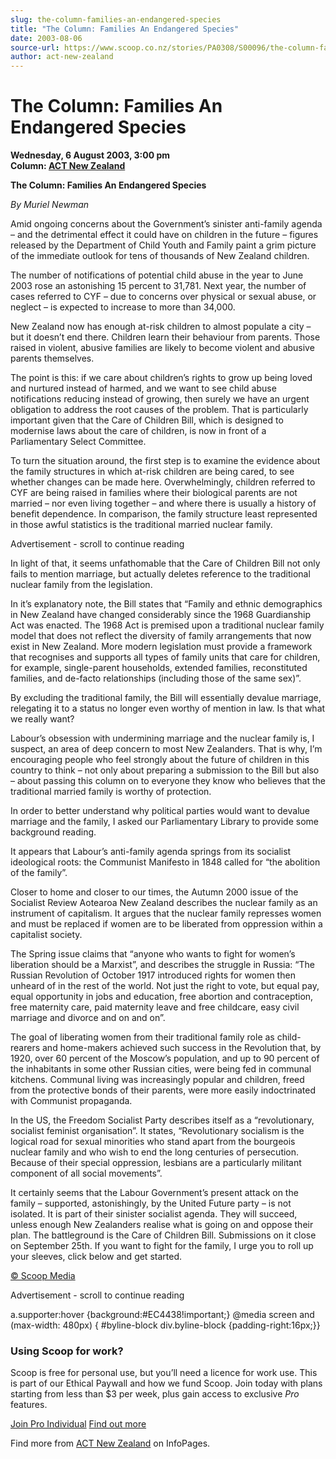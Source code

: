 ```yaml
---
slug: the-column-families-an-endangered-species
title: "The Column: Families An Endangered Species"
date: 2003-08-06
source-url: https://www.scoop.co.nz/stories/PA0308/S00096/the-column-families-an-endangered-species.htm
author: act-new-zealand
---
```

The Column: Families An Endangered Species
==========================================

**Wednesday, 6 August 2003, 3:00 pm**  
**Column: [ACT New Zealand](https://info.scoop.co.nz/ACT_New_Zealand)**

  
**The Column: Families An Endangered Species**

_By Muriel Newman_

Amid ongoing concerns about the Government’s sinister anti-family agenda – and the detrimental effect it could have on children in the future – figures released by the Department of Child Youth and Family paint a grim picture of the immediate outlook for tens of thousands of New Zealand children.

The number of notifications of potential child abuse in the year to June 2003 rose an astonishing 15 percent to 31,781. Next year, the number of cases referred to CYF – due to concerns over physical or sexual abuse, or neglect – is expected to increase to more than 34,000.

New Zealand now has enough at-risk children to almost populate a city – but it doesn’t end there. Children learn their behaviour from parents. Those raised in violent, abusive families are likely to become violent and abusive parents themselves.

The point is this: if we care about children’s rights to grow up being loved and nurtured instead of harmed, and we want to see child abuse notifications reducing instead of growing, then surely we have an urgent obligation to address the root causes of the problem. That is particularly important given that the Care of Children Bill, which is designed to modernise laws about the care of children, is now in front of a Parliamentary Select Committee.

To turn the situation around, the first step is to examine the evidence about the family structures in which at-risk children are being cared, to see whether changes can be made here. Overwhelmingly, children referred to CYF are being raised in families where their biological parents are not married – nor even living together – and where there is usually a history of benefit dependence. In comparison, the family structure least represented in those awful statistics is the traditional married nuclear family.

Advertisement - scroll to continue reading





In light of that, it seems unfathomable that the Care of Children Bill not only fails to mention marriage, but actually deletes reference to the traditional nuclear family from the legislation.

In it’s explanatory note, the Bill states that “Family and ethnic demographics in New Zealand have changed considerably since the 1968 Guardianship Act was enacted. The 1968 Act is premised upon a traditional nuclear family model that does not reflect the diversity of family arrangements that now exist in New Zealand. More modern legislation must provide a framework that recognises and supports all types of family units that care for children, for example, single-parent households, extended families, reconstituted families, and de-facto relationships (including those of the same sex)”.

By excluding the traditional family, the Bill will essentially devalue marriage, relegating it to a status no longer even worthy of mention in law. Is that what we really want?

Labour’s obsession with undermining marriage and the nuclear family is, I suspect, an area of deep concern to most New Zealanders. That is why, I’m encouraging people who feel strongly about the future of children in this country to think – not only about preparing a submission to the Bill but also – about passing this column on to everyone they know who believes that the traditional married family is worthy of protection.

In order to better understand why political parties would want to devalue marriage and the family, I asked our Parliamentary Library to provide some background reading.

It appears that Labour’s anti-family agenda springs from its socialist ideological roots: the Communist Manifesto in 1848 called for “the abolition of the family”.

Closer to home and closer to our times, the Autumn 2000 issue of the Socialist Review Aotearoa New Zealand describes the nuclear family as an instrument of capitalism. It argues that the nuclear family represses women and must be replaced if women are to be liberated from oppression within a capitalist society.

The Spring issue claims that “anyone who wants to fight for women’s liberation should be a Marxist”, and describes the struggle in Russia: “The Russian Revolution of October 1917 introduced rights for women then unheard of in the rest of the world. Not just the right to vote, but equal pay, equal opportunity in jobs and education, free abortion and contraception, free maternity care, paid maternity leave and free childcare, easy civil marriage and divorce and on and on”.

The goal of liberating women from their traditional family role as child-rearers and home-makers achieved such success in the Revolution that, by 1920, over 60 percent of the Moscow’s population, and up to 90 percent of the inhabitants in some other Russian cities, were being fed in communal kitchens. Communal living was increasingly popular and children, freed from the protective bonds of their parents, were more easily indoctrinated with Communist propaganda.

In the US, the Freedom Socialist Party describes itself as a “revolutionary, socialist feminist organisation”. It states, “Revolutionary socialism is the logical road for sexual minorities who stand apart from the bourgeois nuclear family and who wish to end the long centuries of persecution. Because of their special oppression, lesbians are a particularly militant component of all social movements”.

It certainly seems that the Labour Government’s present attack on the family – supported, astonishingly, by the United Future party – is not isolated. It is part of their sinister socialist agenda. They will succeed, unless enough New Zealanders realise what is going on and oppose their plan. The battleground is the Care of Children Bill. Submissions on it close on September 25th. If you want to fight for the family, I urge you to roll up your sleeves, click below and get started.  

[© Scoop Media](http://www.scoop.co.nz/about/terms.html)  

Advertisement - scroll to continue reading



a.supporter:hover {background:#EC4438!important;} @media screen and (max-width: 480px) { #byline-block div.byline-block {padding-right:16px;}}

### Using Scoop for work?

Scoop is free for personal use, but you’ll need a licence for work use. This is part of our Ethical Paywall and how we fund Scoop. Join today with plans starting from less than $3 per week, plus gain access to exclusive _Pro_ features.  
  
[Join Pro Individual](https://pro.scoop.co.nz/Individual/?from=ProIn24) [Find out more](https://pro.scoop.co.nz/using-scoop-for-work/?from=ProIn24)

Find more from [ACT New Zealand](https://info.scoop.co.nz/ACT_New_Zealand) on InfoPages.